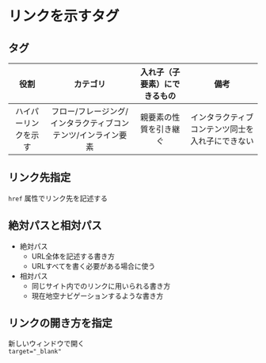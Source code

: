 # リンクを示す<a>タグ

## <a>タグ

|役割|カテゴリ|入れ子（子要素）にできるもの|備考|
|:--:|:--:|:--:|:--:|
|ハイパーリンクを示す|フロー/フレージング/インタラクティブコンテンツ/インライン要素|親要素の性質を引き継ぐ|インタラクティブコンテンツ同士を入れ子にできない|

## リンク先指定

`href` 属性でリンク先を記述する

## 絶対パスと相対パス

- 絶対パス
  - URL全体を記述する書き方
  - URLすべてを書く必要がある場合に使う
- 相対パス
  - 同じサイト内でのリンクに用いられる書き方
  - 現在地空ナビゲーションするような書き方

## リンクの開き方を指定

新しいウィンドウで開く  
`target="_blank"`

